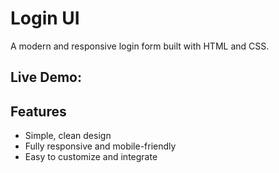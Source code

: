 # Login UI

A modern and responsive login form built with HTML and CSS.

## Live Demo: 

## Features
- Simple, clean design
- Fully responsive and mobile-friendly
- Easy to customize and integrate

